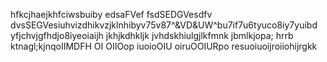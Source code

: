 hfkcjhaejkhfciwsbuiby
edsaFVef
fsdSEDGVesdfv
dvsSEGVesiuhvizdhikvzjklnhibyv75v87^&VD&UW^bu7if7u6tyuco8iy7yuibd yfjchvjgfhdjo8iyeoiaijh jkhjkdhkljk jvhdskhiulgjlkfmnk jbmlkjopa;
hrrb
ktnagl;kjnqoIIMDFH OI OIIOop iuoioOIU oiruOOIURpo resuoiuoijroiiohijrgkk
